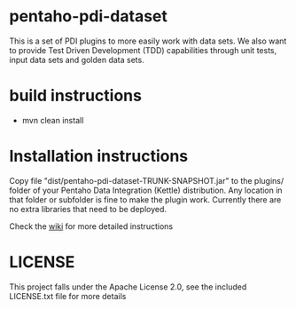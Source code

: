 # pentaho-pdi-dataset

This is a set of PDI plugins to more easily work with data sets. 
We also want to provide Test Driven Development (TDD) capabilities through unit tests, input data sets and golden data sets.

# build instructions

- mvn clean install 

# Installation instructions

Copy file "dist/pentaho-pdi-dataset-TRUNK-SNAPSHOT.jar" to the plugins/ folder of your Pentaho Data Integration (Kettle) distribution.  Any location in that folder or subfolder is fine to make the plugin work.  Currently there are no extra libraries that need to be deployed.

<p>Check the <a href="https://github.com/mattcasters/pentaho-pdi-dataset/wiki/Basic-documentation">wiki</a> for more detailed instructions</p>

# LICENSE

This project falls under the Apache License 2.0, see the included LICENSE.txt file for more details


